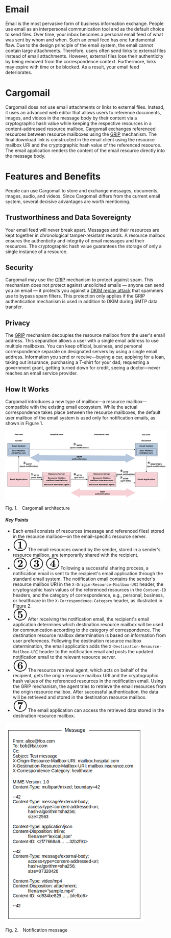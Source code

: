 # Email

Email is the most pervasive form of business information exchange. People use email as an interpersonal communication tool and as the default choice to send files. Over time, your inbox becomes a personal email feed of what was sent by whom and when. Such an email feed has one fundamental flaw. Due to the design principle of the email system, the email cannot contain large attachments. Therefore, users often send links to external files instead of email attachments. However, external files lose their authenticity by being removed from the correspondence context. Furthermore, links may expire with time or be blocked. As a result, your email feed deteriorates.

# Cargomail

Cargomail does not use email attachments or links to external files. Instead, it uses an advanced web editor that allows users to reference documents, images, and videos in the message body by their content via a cryptographic hash value while keeping the respective resources in a content-addressed resource mailbox. Cargomail exchanges referenced resources between resource mailboxes using the [GRIP](https://github.com/cargomail-org/grip) mechanism. The final download link is constructed in the email client using the resource mailbox URI and the cryptographic hash value of the referenced resource. The email application renders the content of the email resource directly into the message body.

# Features and Benefits

People can use Cargomail to store and exchange messages, documents, images, audio, and videos. Since Cargomail differs from the current email system, several decisive advantages are worth mentioning.

## Trustworthiness and Data Sovereignty

Your email feed will never break apart. Messages and their resources are kept together in chronological tamper-resistant records. A resource mailbox ensures the authenticity and integrity of email messages and their resources. The cryptographic hash value guarantees the storage of only a single instance of a resource.

## Security

Cargomail may use the [GRIP](https://github.com/cargomail-org/grip) mechanism to protect against spam. This mechanism does not protect against unsolicited emails — anyone can send you an email —  it protects you against a [DKIM replay attack](https://www.ietf.org/id/draft-chuang-dkim-replay-problem-01.html) that spammers use to bypass spam filters. This protection only applies if the GRIP authentication mechanism is used in addition to DKIM during SMTP data transfer.
## Privacy

The [GRIP](https://github.com/cargomail-org/grip) mechanism decouples the resource mailbox from the user's email address. This separation allows a user with a single email address to use multiple mailboxes. You can keep official, business, and personal correspondence separate on designated servers by using a single email address. Information you send or receive—buying a car, applying for a loan, taking out insurance, purchasing a T-shirt for your dad, requesting a government grant, getting turned down for credit, seeing a doctor—never reaches an email service provider.

## How It Works

Cargomail introduces a new type of mailbox—a resource mailbox—compatible with the existing email ecosystem. While the actual correspondence takes place between the resource mailboxes, the default user mailbox of the email system is used only for notification emails, as shown in Figure 1.

<div class="diagram">
    <img src=./images/cargomail_architecture.png alt="Cargomail architecture">
</div>

<p class="figure">
Fig.&nbsp;1.&emsp;Cargomail architecture
</p>

#### *Key Points*

<!-- https://tex.stackexchange.com/questions/41681/correct-way-to-bold-italicize-text >
<!-- https://editor.codecogs.com/ >
<!-- \textbf{\raisebox{.5pt}{\textcircled{\raisebox{-.9pt}{\small{1}}}} -->


* Each email consists of resources (message and referenced files) stored in the resource mailbox—on the email-specific resource server.
* ![](images/1.svg) The email resources owned by the sender, stored in a sender's resource mailbox, are temporarily shared with the recipient.
* ![](images/2.svg), ![](images/3.svg), ![](images/4.svg) Following a successful sharing process, a notification email is sent to the recipient's email application through the standard email system. The notification email contains the sender's resource mailbox URI in the `X-Origin-Resource-Mailbox-URI` header, the cryptographic hash values of the referenced resources in the `Content-ID` headers, and the category of correspondence, e.g., personal, business, or healthcare in the `X-Correspondence-Category` header, as illustrated in Figure 2. 
* ![](images/5.svg) After receiving the notification email, the recipient's email application determines which destination resource mailbox will be used for communication according to the category of correspondence. The destination resource mailbox determination is based on information from user preferences. Following the destination resource mailbox determination, the email application adds the `X-Destination-Resource-Mailbox-URI` header to the notification email and posts the updated notification email to the relevant resource server.
* ![](images/6.svg) The resource retrieval agent, which acts on behalf of the recipient, gets the origin resource mailbox URI and the cryptographic hash values of the referenced resources in the notification email. Using the GRIP mechanism, the agent tries to retrieve the email resources from the origin resource mailbox. After successful authentication, the data will be retrieved and stored in the destination resource mailbox.
* ![](images/7.svg) The email application can access the retrieved data stored in the destination resource mailbox.

<div class="diagram">
    <img src=./images/notification-message.png alt="Notification message">
</div>

<p class="figure">
Fig.&nbsp;2.&emsp;Notification message
</p>

